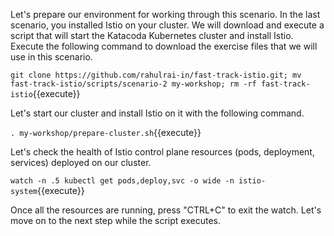 Let's prepare our environment for working through this scenario. In the last scenario, you installed Istio on your cluster. We will download and execute a script that will start the Katacoda Kubernetes cluster and install Istio. Execute the following command to download the exercise files that we will use in this scenario.

`git clone https://github.com/rahulrai-in/fast-track-istio.git; mv fast-track-istio/scripts/scenario-2 my-workshop; rm -rf fast-track-istio`{{execute}}

Let's start our cluster and install Istio on it with the following command.

`. my-workshop/prepare-cluster.sh`{{execute}}

Let's check the health of Istio control plane resources (pods, deployment, services) deployed on our cluster.

`watch -n .5 kubectl get pods,deploy,svc -o wide -n istio-system`{{execute}}

Once all the resources are running, press "CTRL+C" to exit the watch. Let's move on to the next step while the script executes.
